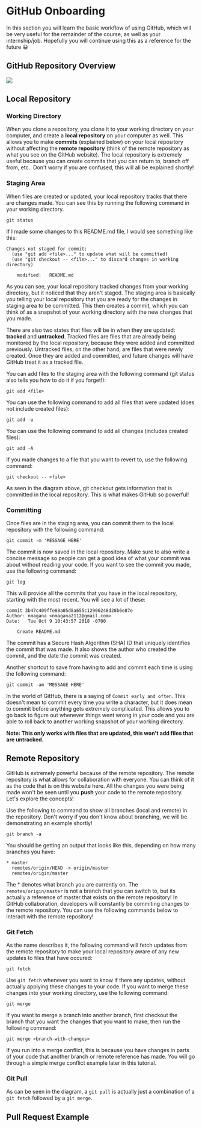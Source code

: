 # GitHub Onboarding

In this section you will learn the basic workflow of using GitHub, which will be very useful for the remainder of the course, as well as your internship/job. Hopefully you will continue using this as a reference for the future 😀

## GitHub Repository Overview

![](https://i.stack.imgur.com/UvZ0M.png)

## Local Repository

### Working Directory

When you clone a repository, you clone it to your working directory on your computer, and create a **local repository** on your computer as well. This allows you to make **commits** (explained below) on your local repository without affecting the **remote repository** (think of the remote repository as what you see on the GitHub website). The local repository is extremely useful because you can create commits that you can return to, branch off from, etc.. Don't worry if you are confused, this will all be explained shortly! 

### Staging Area

When files are created or updated, your local repository tracks that there are changes made. You can see this by running the following command in your working directory. 

```
git status
```

If I made some changes to this README.md file, I would see something like this:
```
Changes not staged for commit:
  (use "git add <file>..." to update what will be committed)
  (use "git checkout -- <file>..." to discard changes in working directory)

	modified:   README.md
```

As you can see, your local repository tracked changes from your working directory, but it noticed that they aren't staged. The staging area is basically you telling your local repository that you are ready for the changes in staging area to be committed. This then creates a commit, which you can think of as a snapshot of your working directory with the new changes that you made. 

There are also two states that files will be in when they are updated: **tracked** and **untracked**. Tracked files are files that are already being monitored by the local repository, because they were added and committed previously. Untracked files, on the other hand, are files that were newly created. Once they are added and committed, and future changes will have GitHub treat it as a tracked file.


You can add files to the staging area with the following command (git status also tells you how to do it if you forget!):

```
git add <file>
```

You can use the following command to add all files that were updated (does not include created files):

```
git add -u
```

You can use the following command to add all changes (includes created files):

```
git add -A
```

If you made changes to a file that you want to revert to, use the following command:

```
git checkout -- <file>
```

As seen in the diagram above, git checkout gets information that is committed in the local repository. This is what makes GitHub so powerful!

### Committing

Once files are in the staging area, you can commit them to the local repository with the following command:

```
git commit -m 'MESSAGE HERE'
```

The commit is now saved in the local repository. Make sure to also write a concise message so people can get a good idea of what your commit was about without reading your code. If you want to see the commit you made, use the following command:

```
git log
```

This will provide all the commits that you have in the local repository, starting with the most recent. You will see a lot of these:

```
commit 3b47c409ffe88a05d8a655c12906248d28b6e87e
Author: nmagana <nmagana2112@gmail.com>
Date:   Tue Oct 9 10:43:57 2018 -0700

    Create README.md
```

The commit has a Secure Hash Algorithm (SHA) ID that uniquely identifies the commit that was made. It also shows the author who created the commit, and the date the commit was created.

Another shortcut to save from having to add and commit each time is using the following command:

```
git commit -am 'MESSAGE HERE'
```

In the world of GitHub, there is a saying of `Commit early and often`. This doesn't mean to commit every time you write a character, but it does mean to commit before anything gets extremely complicated. This allows you to go back to figure out whenever things went wrong in your code and you are able to roll back to another working snapshot of your working directory.

**Note: This only works with files that are updated, this won't add files that are untracked.**

## Remote Repository

GitHub is extremely powerful because of the remote repository. The remote repository is what allows for collaboration with everyone. You can think of it as the code that is on this website here. All the changes you were being made won't be seen until you **push** your code to the remote repository. Let's explore the concepts! 

Use the following to command to show all branches (local and remote) in the repository. Don't worry if you don't know about branching, we will be demonstrating an example shortly!

```
git branch -a
```

You should be getting an output that looks like this, depending on how many branches you have:

```
* master
  remotes/origin/HEAD -> origin/master
  remotes/origin/master
```

The * denotes what branch you are currently on. The `remotes/origin/master` is not a branch that you can switch to, but its actually a reference of master that exists on the remote repository! In GitHub collaboration, developers will constantly be  commiting changes to the remote repository. You can use the following commands below to interact with the remote repository!

### Git Fetch

As the name describes it, the following command will fetch updates from the remote repository to make your local repository aware of any new updates to files that have occured:

```
git fetch
```

Use `git fetch` whenever you want to know if there any updates, without actually applying these changes to your code. If you want to merge these changes into your working directory, use the following command:

```
git merge 
```

If you want to merge a branch into another branch, first checkout the branch that you want the changes that you want to make, then run the following command:

```
git merge <branch-with-changes>
```

If you run into a merge conflict, this is because you have changes in parts of your code that another branch or remote reference has made. You will go through a simple merge conflict example later in this tutorial.

### Git Pull

As can be seen in the diagram, a `git pull` is actually just a combination of a `git fetch` followed by a `git merge`. 

## Pull Request Example 


